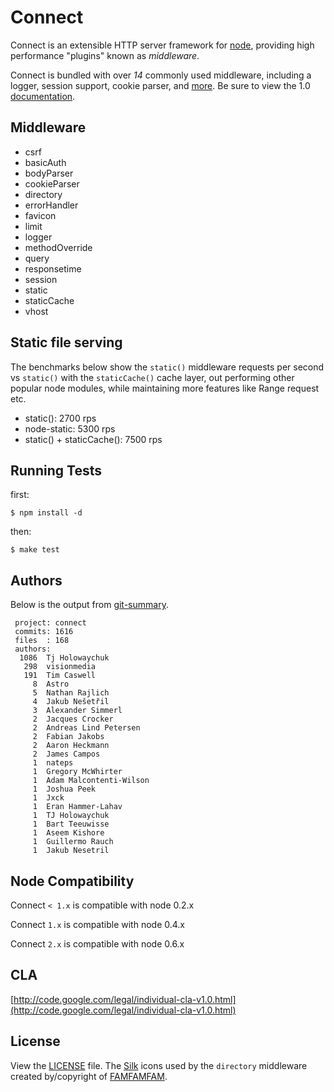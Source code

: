 
# Connect

  Connect is an extensible HTTP server framework for [node](http://nodejs.org), providing high performance "plugins" known as _middleware_.

 Connect is bundled with over _14_ commonly used middleware, including
 a logger, session support, cookie parser, and [more](http://senchalabs.github.com/connect). Be sure to view the 1.0 [documentation](http://senchalabs.github.com/connect/).

## Middleware

  - csrf
  - basicAuth
  - bodyParser
  - cookieParser
  - directory
  - errorHandler
  - favicon
  - limit
  - logger
  - methodOverride
  - query
  - responsetime
  - session
  - static
  - staticCache
  - vhost

## Static file serving

 The benchmarks below show the `static()` middleware
 requests per second vs `static()` with the `staticCache()`
 cache layer, out performing other popular node modules,
 while maintaining more features like Range request etc.

  - static(): 2700 rps
  - node-static: 5300 rps
  - static() + staticCache(): 7500 rps

## Running Tests

first:

    $ npm install -d

then:

    $ make test

## Authors

 Below is the output from [git-summary](http://github.com/visionmedia/git-extras).

     project: connect
     commits: 1616
     files  : 168
     authors: 
      1086	Tj Holowaychuk
       298	visionmedia
       191	Tim Caswell
         8	Astro
         5	Nathan Rajlich
         4	Jakub Nešetřil
         3	Alexander Simmerl
         2	Jacques Crocker
         2	Andreas Lind Petersen
         2	Fabian Jakobs
         2	Aaron Heckmann
         2	James Campos
         1	nateps
         1	Gregory McWhirter
         1	Adam Malcontenti-Wilson
         1	Joshua Peek
         1	Jxck
         1	Eran Hammer-Lahav
         1	TJ Holowaychuk
         1	Bart Teeuwisse
         1	Aseem Kishore
         1	Guillermo Rauch
         1	Jakub Nesetril


## Node Compatibility

  Connect `< 1.x` is compatible with node 0.2.x


  Connect `1.x` is compatible with node 0.4.x


  Connect `2.x` is compatible with node 0.6.x

## CLA

 [http://code.google.com/legal/individual-cla-v1.0.html](http://code.google.com/legal/individual-cla-v1.0.html)

## License

View the [LICENSE](https://github.com/senchalabs/connect/blob/master/LICENSE) file. The [Silk](http://www.famfamfam.com/lab/icons/silk/) icons used by the `directory` middleware created by/copyright of [FAMFAMFAM](http://www.famfamfam.com/).